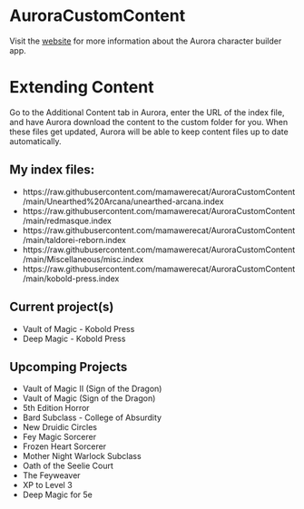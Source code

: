 # AuroraCustomContent
Visit the <a href="https://aurorabuilder.com/">website</a> for more information about the Aurora character builder app.


<h1>Extending Content</h1>
Go to the Additional Content tab in Aurora, enter the URL of the index file, and have Aurora download the content to the custom folder for you. When these files get updated, Aurora will be able to keep content files up to date automatically.

<h2>My index files:</h2>
<ul>
  <li>https://raw.githubusercontent.com/mamawerecat/AuroraCustomContent/main/Unearthed%20Arcana/unearthed-arcana.index</li>
  <li>https://raw.githubusercontent.com/mamawerecat/AuroraCustomContent/main/redmasque.index</li>
  <li>https://raw.githubusercontent.com/mamawerecat/AuroraCustomContent/main/taldorei-reborn.index</li>
  <li>https://raw.githubusercontent.com/mamawerecat/AuroraCustomContent/main/Miscellaneous/misc.index</li>
  <li>https://raw.githubusercontent.com/mamawerecat/AuroraCustomContent/main/kobold-press.index</li>
</ul>

<h2>Current project(s)</h2>
<ul>
  <li>Vault of Magic - Kobold Press</li>
  <li>Deep Magic - Kobold Press</li>
</ul>
  
<h2>Upcomping Projects</h2>
<ul>
  <li>Vault of Magic II (Sign of the Dragon)</li>
  <li>Vault of Magic (Sign of the Dragon)</li>
  <li>5th Edition Horror</li>
  <li>Bard Subclass - College of Absurdity</li>
  <li>New Druidic Circles</li>
  <li>Fey Magic Sorcerer</li>
  <li>Frozen Heart Sorcerer</li>
  <li>Mother Night Warlock Subclass</li>
  <li>Oath of the Seelie Court</li>
  <li>The Feyweaver</li>
  <li>XP to Level 3</li>
  <li>Deep Magic for 5e</li>
</ul>
